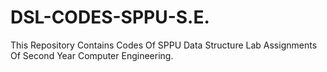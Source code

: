 # DSL-CODES-SPPU-S.E.
This Repository Contains Codes Of SPPU Data Structure Lab Assignments Of Second Year Computer Engineering.

